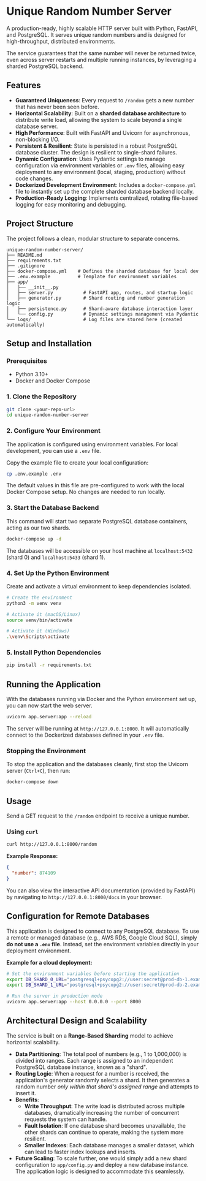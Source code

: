 # Unique Random Number Server

A production-ready, highly scalable HTTP server built with Python, FastAPI, and PostgreSQL. It serves unique random numbers and is designed for high-throughput, distributed environments.

The service guarantees that the same number will never be returned twice, even across server restarts and multiple running instances, by leveraging a sharded PostgreSQL backend.

## Features

-   **Guaranteed Uniqueness**: Every request to `/random` gets a new number that has never been seen before.
-   **Horizontal Scalability**: Built on a **sharded database architecture** to distribute write load, allowing the system to scale beyond a single database server.
-   **High Performance**: Built with FastAPI and Uvicorn for asynchronous, non-blocking I/O.
-   **Persistent & Resilient**: State is persisted in a robust PostgreSQL database cluster. The design is resilient to single-shard failures.
-   **Dynamic Configuration**: Uses Pydantic settings to manage configuration via environment variables or `.env` files, allowing easy deployment to any environment (local, staging, production) without code changes.
-   **Dockerized Development Environment**: Includes a `docker-compose.yml` file to instantly set up the complete sharded database backend locally.
-   **Production-Ready Logging**: Implements centralized, rotating file-based logging for easy monitoring and debugging.

## Project Structure

The project follows a clean, modular structure to separate concerns.

```
unique-random-number-server/
├── README.md
├── requirements.txt
├── .gitignore
├── docker-compose.yml    # Defines the sharded database for local dev
├── .env.example          # Template for environment variables
├── app/
│   ├── __init__.py
│   ├── server.py           # FastAPI app, routes, and startup logic
│   ├── generator.py        # Shard routing and number generation logic
│   ├── persistence.py      # Shard-aware database interaction layer
│   └── config.py           # Dynamic settings management via Pydantic
└── logs/                   # Log files are stored here (created automatically)
```

## Setup and Installation

### Prerequisites

-   Python 3.10+
-   Docker and Docker Compose

### 1. Clone the Repository

```bash
git clone <your-repo-url>
cd unique-random-number-server
```

### 2. Configure Your Environment

The application is configured using environment variables. For local development, you can use a `.env` file.

Copy the example file to create your local configuration:
```bash
cp .env.example .env
```
The default values in this file are pre-configured to work with the local Docker Compose setup. No changes are needed to run locally.

### 3. Start the Database Backend

This command will start two separate PostgreSQL database containers, acting as our two shards.

```bash
docker-compose up -d
```
The databases will be accessible on your host machine at `localhost:5432` (shard 0) and `localhost:5433` (shard 1).

### 4. Set Up the Python Environment

Create and activate a virtual environment to keep dependencies isolated.

```bash
# Create the environment
python3 -m venv venv

# Activate it (macOS/Linux)
source venv/bin/activate

# Activate it (Windows)
.\venv\Scripts\activate
```

### 5. Install Python Dependencies

```bash
pip install -r requirements.txt
```

## Running the Application

With the databases running via Docker and the Python environment set up, you can now start the web server.

```bash
uvicorn app.server:app --reload
```
The server will be running at `http://127.0.0.1:8000`. It will automatically connect to the Dockerized databases defined in your `.env` file.

### Stopping the Environment
To stop the application and the databases cleanly, first stop the Uvicorn server (`Ctrl+C`), then run:
```bash
docker-compose down
```

## Usage

Send a GET request to the `/random` endpoint to receive a unique number.

### Using `curl`
```bash
curl http://127.0.0.1:8000/random
```
**Example Response:**
```json
{
  "number": 874109
}
```

You can also view the interactive API documentation (provided by FastAPI) by navigating to `http://127.0.0.1:8000/docs` in your browser.

## Configuration for Remote Databases

This application is designed to connect to any PostgreSQL database. To use a remote or managed database (e.g., AWS RDS, Google Cloud SQL), simply **do not use a `.env` file**. Instead, set the environment variables directly in your deployment environment.

**Example for a cloud deployment:**
```bash
# Set the environment variables before starting the application
export DB_SHARD_0_URL="postgresql+psycopg2://user:secret@prod-db-1.example.com:5432/numbers"
export DB_SHARD_1_URL="postgresql+psycopg2://user:secret@prod-db-2.example.com:5432/numbers"

# Run the server in production mode
uvicorn app.server:app --host 0.0.0.0 --port 8000
```

## Architectural Design and Scalability

The service is built on a **Range-Based Sharding** model to achieve horizontal scalability.

-   **Data Partitioning**: The total pool of numbers (e.g., 1 to 1,000,000) is divided into ranges. Each range is assigned to an independent PostgreSQL database instance, known as a "shard".
-   **Routing Logic**: When a request for a number is received, the application's generator randomly selects a shard. It then generates a random number *only within that shard's assigned range* and attempts to insert it.
-   **Benefits**:
    -   **Write Throughput**: The write load is distributed across multiple databases, dramatically increasing the number of concurrent requests the system can handle.
    -   **Fault Isolation**: If one database shard becomes unavailable, the other shards can continue to operate, making the system more resilient.
    -   **Smaller Indexes**: Each database manages a smaller dataset, which can lead to faster index lookups and inserts.
-   **Future Scaling**: To scale further, one would simply add a new shard configuration to `app/config.py` and deploy a new database instance. The application logic is designed to accommodate this seamlessly.